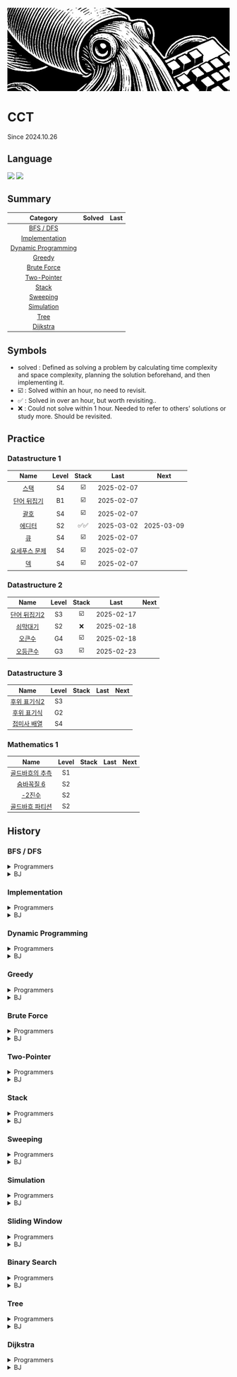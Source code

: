 <a href="*"><img src="./banner.jpg"></a>

# CCT

Since 2024.10.26

## Language

<a href="*"><img src="https://img.shields.io/badge/java-007396?style=for-the-badge&logo=OpenJDK&logoColor=white"></a>
<a href="*"><img src="https://img.shields.io/badge/JavaScript-F7DF1E?style=for-the-badge&logo=JavaScript&logoColor=white"></a>

## Summary

|                  Category                   | Solved | Last |
| :-----------------------------------------: | :----: | :--: |
|           [BFS / DFS](#bfs--dfs)            |        |      |
|      [Implementation](#implementation)      |        |      |
| [Dynamic Programming](#dynamic-programming) |        |      |
|              [Greedy](#greedy)              |        |      |
|         [Brute Force](#brute-force)         |        |      |
|         [Two-Pointer](#two-pointer)         |        |      |
|               [Stack](#Stack)               |        |      |
|            [Sweeping](#sweeping)            |        |      |
|          [Simulation](#simulation)          |        |      |
|                [Tree](#tree)                |        |      |
|            [Dijkstra](#dijkstra)            |        |      |

## Symbols

- solved : Defined as solving a problem by calculating time complexity and space complexity, planning the solution beforehand, and then implementing it.
- ☑️ : Solved within an hour, no need to revisit.
- ✅ : Solved in over an hour, but worth revisiting..
- ❌ : Could not solve within 1 hour. Needed to refer to others' solutions or study more. Should be revisited.

## Practice

### Datastructure 1

|                         Name                          | Level | Stack |    Last    |    Next    |
| :---------------------------------------------------: | :---: | :---: | :--------: | :--------: |
|     [스택](https://www.acmicpc.net/problem/10828)     |  S4   |  ☑️   | 2025-02-07 |            |
|  [단어 뒤집기](https://www.acmicpc.net/problem/9093)  |  B1   |  ☑️   | 2025-02-07 |            |
|     [괄호](https://www.acmicpc.net/problem/9012)      |  S4   |  ☑️   | 2025-02-07 |            |
|    [에디터](https://www.acmicpc.net/problem/1406)     |  S2   | ✅✅  | 2025-03-02 | 2025-03-09 |
|      [큐](https://www.acmicpc.net/problem/10845)      |  S4   |  ☑️   | 2025-02-07 |            |
| [요세푸스 문제](https://www.acmicpc.net/problem/1158) |  S4   |  ☑️   | 2025-02-07 |            |
|      [덱](https://www.acmicpc.net/problem/10866)      |  S4   |  ☑️   | 2025-02-07 |            |

### Datastructure 2

|                         Name                          | Level | Stack |    Last    | Next |
| :---------------------------------------------------: | :---: | :---: | :--------: | :--: |
| [단어 뒤집기2](https://www.acmicpc.net/problem/17413) |  S3   |  ☑️   | 2025-02-17 |      |
|   [쇠막대기](https://www.acmicpc.net/problem/10799)   |  S2   |  ❌   | 2025-02-18 |      |
|    [오큰수](https://www.acmicpc.net/problem/17298)    |  G4   |  ☑️   | 2025-02-18 |      |
|   [오등큰수](https://www.acmicpc.net/problem/17299)   |  G3   |  ☑️   | 2025-02-23 |      |

### Datastructure 3

|                         Name                         | Level | Stack | Last | Next |
| :--------------------------------------------------: | :---: | :---: | :--: | :--: |
| [후위 표기식2](https://www.acmicpc.net/problem/1935) |  S3   |       |      |      |
| [후위 표기식](https://www.acmicpc.net/problem/1918)  |  G2   |       |      |      |
| [접미사 배열](https://www.acmicpc.net/problem/11656) |  S4   |       |      |      |

### Mathematics 1

|                           Name                           | Level | Stack | Last | Next |
| :------------------------------------------------------: | :---: | :---: | :--: | :--: |
| [골드바흐의 추측](https://www.acmicpc.net/problem/6588)  |  S1   |       |      |      |
|   [숨바꼭질 6](https://www.acmicpc.net/problem/17087)    |  S2   |       |      |      |
|      [-2진수](https://www.acmicpc.net/problem/2089)      |  S2   |       |      |      |
| [골드바흐 파티션](https://www.acmicpc.net/problem/17103) |  S2   |       |      |      |

## History

### BFS / DFS

<details>
  <summary>Programmers</summary>
</details>
<details>
  <summary>BJ</summary>

|                           Name                            | Level | Stack |    Last    |    Next    |
| :-------------------------------------------------------: | :---: | :---: | :--------: | :--------: |
|    [유기농 배추](https://www.acmicpc.net/problem/1012)    |  S2   |  ☑️   | 2025-02-15 |            |
| [연결 요소의 개수](https://www.acmicpc.net/problem/11724) |  S2   |  ☑️   | 2025-02-15 |            |
|     [안전 영역](https://www.acmicpc.net/problem/2468)     |  S1   |  ☑️   | 2025-02-15 |            |
|     [미로 탐색](https://www.acmicpc.net/problem/2178)     |  S1   |  ☑️   | 2025-02-15 |            |
|  [단지번호붙이기](https://www.acmicpc.net/problem/2667)   |  S1   |  ☑️   | 2025-02-15 |            |
|     [숨바꼭질](https://www.acmicpc.net/problem/1697)      |  S1   |  ✅   | 2025-02-15 | 2025-02-18 |
|     [적록색약](https://www.acmicpc.net/problem/10026)     |  G5   |  ☑️   | 2025-02-15 |            |
|      [토마토](https://www.acmicpc.net/problem/7576)       |  G5   |  ☑️   | 2025-02-15 |            |
| [트리의 부모 찾기](https://www.acmicpc.net/problem/11725) |  S2   |  ☑️   | 2025-02-15 |            |
|      [알파벳](https://www.acmicpc.net/problem/1987)       |  G4   |  ☑️   | 2025-02-16 |            |
|   [나이트의 이동](https://www.acmicpc.net/problem/7562)   |  S1   |  ☑️   | 2025-02-16 |            |
|    [영역 구하기](https://www.acmicpc.net/problem/2583)    |  S1   |  ☑️   | 2025-02-16 |            |
|     [섬의 개수](https://www.acmicpc.net/problem/4963)     |  S2   |  ☑️   | 2025-02-17 |            |
|      [A → B](https://www.acmicpc.net/problem/16953)       |  S2   |  ☑️   | 2025-02-17 |            |
|    [이분 그래프](https://www.acmicpc.net/problem/1707)    |  G4   |  ❌   | 2025-02-18 | 2025-02-21 |
|      [연구소](https://www.acmicpc.net/problem/14502)      |  G4   |  ❌   | 2025-02-18 | 2025-02-21 |
|      [토마토](https://www.acmicpc.net/problem/7569)       |  G5   |  ☑️   | 2025-02-19 |            |
|     [촌수계산](https://www.acmicpc.net/problem/2644)      |  S2   |  ✅   | 2025-02-19 | 2025-02-22 |
|       [빙산](https://www.acmicpc.net/problem/2573)        |  G4   |  ☑️   | 2025-02-19 |            |
|    [트리의 지름](https://www.acmicpc.net/problem/1967)    |  G4   |  ❌   | 2025-02-19 | 2025-02-22 |
|     [알고스팟](https://www.acmicpc.net/problem/1261)      |  G4   |  ✅   | 2025-02-22 | 2025-02-25 |
|    [트리의 지름](https://www.acmicpc.net/problem/1167)    |  G2   |  ☑️   | 2025-02-22 |            |
|      [ABCDE](https://www.acmicpc.net/problem/13023)       |  G5   |  ❌   | 2025-02-24 | 2025-02-27 |
|    [인구 이동](https://www.acmicpc.net/problem/16234)     |  G4   |  ❌   | 2025-02-24 | 2025-02-27 |
|      [결혼식](https://www.acmicpc.net/problem/16234)      |  S2   |  ☑️   | 2025-03-24 |            |

</details>

### Implementation

<details>
  <summary>Programmers</summary>
</details>
<details>
  <summary>BJ</summary>
</details>

### Dynamic Programming

<details>
  <summary>Programmers</summary>
</details>
<details>
  <summary>BJ</summary>

</details>

### Greedy

<details>
  <summary>Programmers</summary>
</details>
<details>
  <summary>BJ</summary>

|                           Name                            | Level | Stack |    Last    |    Next    |
| :-------------------------------------------------------: | :---: | :---: | :--------: | :--------: |
|   [카드 정렬하기](https://www.acmicpc.net/problem/1715)   |  G4   |  ☑️   | 2025-03-14 |            |
|      [주유소](https://www.acmicpc.net/problem/13305)      |  S3   |  ☑️   | 2025-03-14 |            |
|     [단어 수학](https://www.acmicpc.net/problem/1339)     |  G4   |  ✅   | 2025-03-15 | 2025-03-20 |
|       [센서](https://www.acmicpc.net/problem/2212)        |  G4   | ❌✅  | 2025-03-21 | 2025-04-04 |
|      [컵라면](https://www.acmicpc.net/problem/1781)       |  G2   |  ☑️   | 2025-03-17 |            |
|       [공항](https://www.acmicpc.net/problem/10775)       |  G2   |  ☑️   | 2025-03-17 |            |
|  [멀티탭 스케줄링](https://www.acmicpc.net/problem/1700)  |  G1   |  ☑️   | 2025-03-17 |            |
|   [강의실 배정](https://www.acmicpc.net/problem/11000)    |  G5   |  ❌   | 2025-03-17 | 2025-03-22 |
|      [수 묶기](https://www.acmicpc.net/problem/1744)      |  G4   |  ✅   | 2025-03-17 | 2025-03-22 |
|    [수리공 항승](https://www.acmicpc.net/problem/1449)    |  S3   |  ☑️   | 2025-03-18 |            |
|       [행렬](https://www.acmicpc.net/problem/1080)        |  S1   |  ❌   | 2025-03-18 | 2025-03-23 |
|       [과제](https://www.acmicpc.net/problem/13904)       |  G3   |  ✅   | 2025-03-22 | 2025-03-27 |
|       [트리](https://www.acmicpc.net/problem/1068)        |  G5   |  ✅   | 2025-03-23 | 2025-03-28 |
| [통나무 건너뛰기](https://www.acmicpc.net/problem/11497)  |  S1   |  ☑️   | 2025-03-24 |            |
|   [흙길 보수하기](https://www.acmicpc.net/problem/1911)   |  G5   |  ☑️   | 2025-03-25 |            |
|  [파일 합치기 3](https://www.acmicpc.net/problem/13975)   |  G4   |  ☑️   | 2025-03-26 |            |
| [최소 회의실 개수](https://www.acmicpc.net/problem/19598) |  G5   |  ✅   | 2025-03-27 | 2025-04-01 |
|    [크게 만들기](https://www.acmicpc.net/problem/2812)    |  G3   |  ✅   | 2025-03-30 | 2025-04-04 |

</details>

### Brute Force

<details>
  <summary>Programmers</summary>
</details>
<details>
  <summary>BJ</summary>

</details>

### Two-Pointer

<details>
  <summary>Programmers</summary>
</details>
<details>
  <summary>BJ</summary>

</details>

### Stack

<details>
  <summary>Programmers</summary>
</details>
<details>
  <summary>BJ</summary>

</details>

### Sweeping

<details>
  <summary>Programmers</summary>
</details>
<details>
  <summary>BJ</summary>

</details>

### Simulation

<details>
  <summary>Programmers</summary>

</details>
<details>
  <summary>BJ</summary>
</details>

### Sliding Window

<details>
  <summary>Programmers</summary>

</details>
<details>
  <summary>BJ</summary>

</details>

### Binary Search

<details>
  <summary>Programmers</summary>

</details>
<details>
  <summary>BJ</summary>

|                                 Name                                  | Level | Stack |    Last    |    Next    |
| :-------------------------------------------------------------------: | :---: | :---: | :--------: | :--------: |
|          [나무 자르기](https://www.acmicpc.net/problem/2805)          |  S2   |  ☑️   | 2025-02-25 |            |
|          [랜선 자르기](https://www.acmicpc.net/problem/1654)          |  S2   |  ✅   | 2025-02-25 | 2025-02-28 |
|             [게임](https://www.acmicpc.net/problem/1654)              |  S3   |  ✅   | 2025-02-25 | 2025-02-28 |
|             [예산](https://www.acmicpc.net/problem/2512)              |  S2   |  ☑️   | 2025-02-26 |            |
|          [공유기 설치](https://www.acmicpc.net/problem/2110)          |  G4   |  ✅   | 2025-02-26 | 2025-03-01 |
|             [용액](https://www.acmicpc.net/problem/2467)              |  G5   |  ❌   | 2025-02-27 | 2025-03-02 |
|           [중량제한](https://www.acmicpc.net/problem/1939)            |  G3   | ✅✅  | 2025-03-03 | 2025-03-10 |
|             [좋다](https://www.acmicpc.net/problem/1253)              |  G4   | ❌✅  | 2025-02-03 | 2025-03-10 |
|            [세 용액](https://www.acmicpc.net/problem/2473)            |  G3   |  ✅   | 2025-03-01 | 2025-03-04 |
|           [K번째 수](https://www.acmicpc.net/problem/1300)            |  G1   |  ❌   | 2025-03-01 | 2025-03-04 |
| [가장 긴 증가하는 부분 수열 3](https://www.acmicpc.net/problem/12738) |  G2   |  ❌   | 2025-03-02 | 2025-03-05 |
|         [두 배열의 합](https://www.acmicpc.net/problem/2143)          |  G3   |  ✅   | 2025-03-04 | 2025-03-07 |
|           [모자이크](https://www.acmicpc.net/problem/2539)            |  G4   |  ☑️   | 2025-03-05 |            |
|           [입국심사](https://www.acmicpc.net/problem/3079)            |  G5   | ✅☑️  | 2025-03-08 |            |
|        [케이크 자르기](https://www.acmicpc.net/problem/17179)         |  G4   |  ❌   | 2025-03-06 | 2025-03-09 |
|        [창영이와 퇴근](https://www.acmicpc.net/problem/22116)         |  G4   |  ☑️   | 2025-03-06 |            |
|       [블랙 프라이데이](https://www.acmicpc.net/problem/18114)        |  G5   |  ❌   | 2025-03-07 | 2025-03-10 |
|        [색종이와 가위](https://www.acmicpc.net/problem/20444)         |  G5   |  ✅   | 2025-03-07 | 2025-03-10 |
|          [반도체 설계](https://www.acmicpc.net/problem/2352)          |  G2   |  ☑️   | 2025-03-09 |            |
|          [세 수의 합](https://www.acmicpc.net/problem/2295)           |  G4   |  ❌   | 2025-03-09 | 2025-03-14 |
|       [합이 0인 네 정수](https://www.acmicpc.net/problem/7453)        |  G2   |  ❌   | 2025-03-09 | 2025-03-14 |
|         [브리징 시그널](https://www.acmicpc.net/problem/3066)         |  G2   |  ☑️   | 2025-03-10 |            |
|         [Closest Pair](https://www.acmicpc.net/problem/14746)         |  G5   |  ☑️   | 2025-03-10 |            |
|             [채굴](https://www.acmicpc.net/problem/15573)             |  G3   |  ✅   | 2025-03-11 | 2025-03-16 |
|          [Convention](https://www.acmicpc.net/problem/16776)          |  G4   |  ❌   | 2025-03-11 | 2025-03-16 |
|           [전기요금](https://www.acmicpc.net/problem/5710)            |  G4   |  ❌   | 2025-03-12 | 2025-03-17 |
|        [회의실 배정 4](https://www.acmicpc.net/problem/19623)         |  G3   |  ❌   | 2025-03-12 | 2025-03-17 |
|           [놀이 공원](https://www.acmicpc.net/problem/1561)           |  G1   |  ✅   | 2025-03-13 | 2025-03-18 |
|        [부분수열의 합 2](https://www.acmicpc.net/problem/1208)        |  G1   |  ❌   | 2025-03-14 | 2025-03-19 |
|           [냅색문제](https://www.acmicpc.net/problem/1450)            |  G1   |  ✅   | 2025-03-14 | 2025-03-19 |
|          [카드 게임](https://www.acmicpc.net/problem/16566)           |  P5   |  ✅   | 2025-03-25 | 2025-03-30 |

</details>

### Tree

<details>
  <summary>Programmers</summary>

</details>
<details>
  <summary>BJ</summary>

|                           Name                           | Level | Stack |    Last    |    Next    |
| :------------------------------------------------------: | :---: | :---: | :--------: | :--------: |
|  [네트워크 연결](https://www.acmicpc.net/problem/1922)   |  G4   |  ✅   | 2025-03-19 | 2025-03-24 |
| [최소 스패닝 트리](https://www.acmicpc.net/problem/1197) |  G4   |  ❌   | 2025-03-19 | 2025-03-24 |
|  [도시 분할 계획](https://www.acmicpc.net/problem/1647)  |  G4   |  ☑️   | 2025-03-19 |            |
|      [전력난](https://www.acmicpc.net/problem/6497)      |  G4   |  ☑️   | 2025-03-19 |            |
|    [여행 가자](https://www.acmicpc.net/problem/1976)     |  G4   |  ☑️   | 2025-03-21 |            |
|      [도서관](https://www.acmicpc.net/problem/1416)      |  G4   |  ✅   | 2025-03-21 | 2025-03-26 |
|    [행성 연결](https://www.acmicpc.net/problem/16398)    |  G4   |  ✅   | 2025-03-23 | 2025-03-28 |
|       [LCA](https://www.acmicpc.net/problem/11437)       |  G3   |  ✅   | 2025-03-24 | 2025-03-29 |
|      [거짓말](https://www.acmicpc.net/problem/1043)      |  G4   |  ❌   | 2025-03-28 | 2025-04-01 |

</details>

### Dijkstra

<details>
  <summary>Programmers</summary>

</details>
<details>
  <summary>BJ</summary>

|                          Name                           | Level | Stack |    Last    |    Next    |
| :-----------------------------------------------------: | :---: | :---: | :--------: | :--------: |
|    [최단경로](https://www.acmicpc.net/problem/1753)     |  G4   |  ✅   | 2025-03-26 | 2025-03-31 |
| [최소비용 구하기](https://www.acmicpc.net/problem/1916) |  G5   |  ✅   | 2025-03-26 | 2025-03-31 |
|   [숨바꼭질 3](https://www.acmicpc.net/problem/13549)   |  G5   |  ❌   | 2025-03-27 | 2025-04-01 |
|      [파티](https://www.acmicpc.net/problem/1238)       |  G3   |  ☑️   | 2025-03-28 |            |
|    [택배 배송](https://www.acmicpc.net/problem/5972)    |  G5   |  ☑️   | 2025-03-29 |            |

</details>
